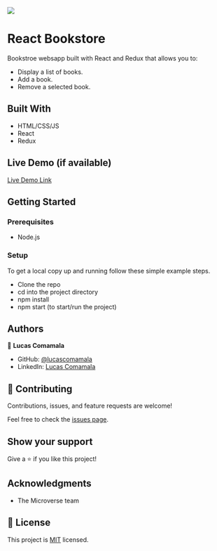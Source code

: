 ![](https://img.shields.io/badge/Microverse-blueviolet)

# React Bookstore

Bookstroe websapp built with React and Redux that allows you to:
- Display a list of books.
- Add a book.
- Remove a selected book.


## Built With

- HTML/CSS/JS
- React
- Redux

## Live Demo (if available)

[Live Demo Link](https://fastidious-licorice-897363.netlify.app/)


## Getting Started

### Prerequisites
- Node.js

### Setup
To get a local copy up and running follow these simple example steps.
- Clone the repo
- cd into the project directory
- npm install
- npm start (to start/run the project)

## Authors

👤 **Lucas Comamala**

- GitHub: [@lucascomamala](https://github.com/lucascomamala/)
- LinkedIn: [Lucas Comamala](https://linkedin.com/in/lucas-comamala/)

## 🤝 Contributing

Contributions, issues, and feature requests are welcome!

Feel free to check the [issues page](../../issues/).

## Show your support

Give a ⭐️ if you like this project!

## Acknowledgments

- The Microverse team

## 📝 License

This project is [MIT](./LICENSE) licensed.
